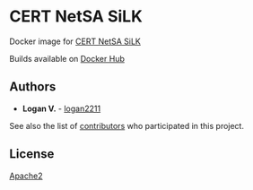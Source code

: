 # CERT NetSA SiLK

Docker image for [CERT NetSA SiLK](https://tools.netsa.cert.org/index.html)

Builds available on [Docker Hub](https://hub.docker.com/r/logan2211/silk)

## Authors

* **Logan V.** - [logan2211](https://github.com/logan2211)

See also the list of [contributors](https://github.com/logan2211/docker-silk/contributors) who participated in this project.

## License

 [Apache2](LICENSE)
